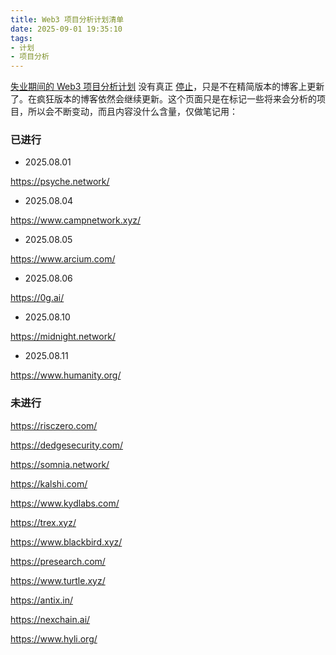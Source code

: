 ```yaml
---
title: Web3 项目分析计划清单
date: 2025-09-01 19:35:10
tags: 
- 计划
- 项目分析
---
```


[失业期间的 Web3 项目分析计划](/2025/07/31/失业期间的Web3项目分析计划/) 没有真正 [停止](/2025/08/07/停止Web3项目分析计划/)，只是不在精简版本的博客上更新了。在疯狂版本的博客依然会继续更新。这个页面只是在标记一些将来会分析的项目，所以会不断变动，而且内容没什么含量，仅做笔记用：

### 已进行

- 2025.08.01

https://psyche.network/

- 2025.08.04

https://www.campnetwork.xyz/

- 2025.08.05

https://www.arcium.com/

- 2025.08.06

https://0g.ai/

- 2025.08.10

https://midnight.network/

- 2025.08.11

https://www.humanity.org/

### 未进行

https://risczero.com/

https://dedgesecurity.com/

https://somnia.network/

https://kalshi.com/

https://www.kydlabs.com/

https://trex.xyz/

https://www.blackbird.xyz/

https://presearch.com/

https://www.turtle.xyz/

https://antix.in/

https://nexchain.ai/

https://www.hyli.org/

